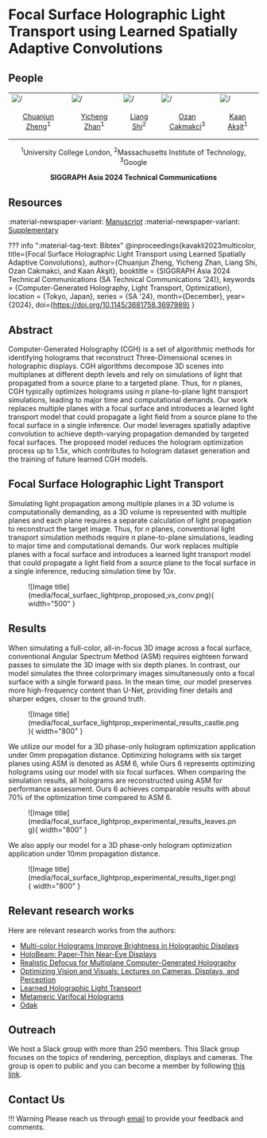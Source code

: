 # Focal Surface Holographic Light Transport using Learned Spatially Adaptive Convolutions

## People
<table class=""  style="margin: 10px auto;">
  <tbody>
    <tr>
      <td> <img src="../../people/chuanjun_zheng.png" width="120" alt=/> &nbsp;&nbsp;&nbsp;&nbsp;</td>
      <td> <img src="../../people/yicheng_zhan.png" width="120" alt=/> &nbsp;&nbsp;&nbsp;&nbsp;</td>
      <td> <img src="../../people/liang_shi.png" width="120" alt=/> &nbsp;&nbsp;&nbsp;&nbsp;</td>
      <td> <img src="../../people/ozan_cakmakci.png" width="120" alt=/> &nbsp;&nbsp;&nbsp;&nbsp;</td>
      <td> <img src="../../people/kaan_aksit.png" width="120" alt=/> &nbsp;&nbsp;&nbsp;&nbsp;</td>
    </tr>
    <tr>
      <td><p style="text-align:center;"><a href="https://scholar.google.com.hk/citations?user=9Jk_LC8AAAAJ&hl=zh-CN">Chuanjun Zheng</a><sup>1</sup></p></td>
      <td><p style="text-align:center;"><a href="https://scholar.google.com/citations?hl=zh-CN&user=x2ptSYUAAAAJ">Yicheng Zhan</a><sup>1</sup></p></td>
      <td><p style="text-align:center;"><a href="https://people.csail.mit.edu/liangs/">Liang Shi</a><sup>2</sup></p></td>
      <td><p style="text-align:center;"><a href="https://scholar.google.com/citations?user=xZLjeAMAAAAJ&hl=en">Ozan Cakmakci</a><sup>3</sup></p></td>
      <td><p style="text-align:center;"><a href="https://kaanaksit.com">Kaan Akşit</a><sup>1</sup></p></td>
    </tr>
  </tbody>
</table>
<p style="text-align:center;">
<sup>1</sup>University College London,
<sup>2</sup>Massachusetts Institute of Technology,
<sup>3</sup>Google
</p>
<p style="text-align:center;"><b>SIGGRAPH Asia 2024 Technical Communications </b></p>

## Resources
:material-newspaper-variant: [Manuscript](https://kaanaksit.com/assets/pdf/ZhengEtAl_SigAsia2024_Focal_surface_holographic_light_transport_using_learned_spatially_adaptive_convolutions.pdf)
:material-newspaper-variant: [Supplementary](https://kaanaksit.com/assets/pdf/ZhengEtAl_SigAsia2024_Supplementary_Focal_surface_holographic_light_transport_using_learned_spatially_adaptive_convolutions.pdf)

[//]: # (:material-file-code: [Code]&#40;https://github.com/complight/multicolor&#41;)

[//]: # (:material-video-account: [Project video]&#40;https://kaanaksit.com/assets/video/KavakliSigAsia2023Multicolor.mp4&#41;)
??? info ":material-tag-text: Bibtex"
        @inproceedings{kavakli2023multicolor,
          title={Focal Surface Holographic Light Transport using Learned Spatially Adaptive Convolutions},
          author={Chuanjun Zheng, Yicheng Zhan, Liang Shi, Ozan Cakmakci, and Kaan Akşit},
          booktitle = {SIGGRAPH Asia 2024 Technical Communications (SA Technical Communications ’24)},
          keywords = {Computer-Generated Holography, Light Transport, Optimization},
          location = {Tokyo, Japan},
          series = {SA '24},
          month={December},
          year={2024},
          doi={https://doi.org/10.1145/3681758.3697989}
        }


[//]: # (## Video)

[//]: # (<video controls>)

[//]: # (<source src="https://kaanaksit.com/assets/video/KavakliSigAsia2023Multicolor.mp4" id="“ type="video/mp4">)

[//]: # (</video>)


## Abstract
Computer-Generated Holography (CGH) is a set of algorithmic methods for identifying holograms that reconstruct Three-Dimensional 
scenes in holographic displays. CGH algorithms decompose 3D scenes into multiplanes at different depth levels and rely on simulations
of light that propagated from a source plane to a targeted plane. Thus, for $n$ planes, CGH typically optimizes holograms using $n$ plane-to-plane 
light transport simulations, leading to major time and computational demands. Our work replaces multiple planes with a focal surface and introduces 
a learned light transport model that could propagate a light field from a source plane to the focal surface in a single inference. Our model leverages 
spatially adaptive convolution to achieve depth-varying propagation demanded by targeted focal surfaces. The proposed model reduces the hologram 
optimization process up to $1.5x$, which contributes to hologram dataset generation and the training of future learned CGH models.


## Focal Surface Holographic Light Transport
Simulating light propagation among multiple planes in a 3D volume is computationally 
demanding, as a 3D volume is represented with multiple planes and each plane requires
a separate calculation of light propagation to reconstruct the target image. Thus, 
for $n$ planes, conventional light transport simulation methods require $n$ plane-to-plane 
simulations, leading to major time and computational demands. Our work replaces multiple
planes with a focal surface and introduces a learned light transport model that could 
propagate a light field from a source plane to the focal surface in a single inference,
reducing simulation time by $10x$.
<figure markdown>
  ![Image title](media/focal_surfaec_lightprop_proposed_vs_conv.png){ width="500" }
</figure>

## Results
When simulating a full-color, all-in-focus 3D image across a focal surface, conventional 
Angular Spectrum Method (ASM) requires eighteen forward
passes to simulate the 3D image with six depth planes.
In contrast, our model simulates the three colorprimary images simultaneously
onto a focal surface with a single forward pass. 
In the mean time, our model preserves more high-frequency content than U-Net, providing 
finer details and sharper edges, closer to the ground truth. 
<figure markdown>
  ![Image title](media/focal_surface_lightprop_experimental_results_castle.png){ width="800" }
</figure>

 We utilize our model for a 3D phase-only hologram optimization application under
 $0 mm$ propagation distance. Optimizing holograms with six target planes using ASM
 is denoted as ASM 6, while Ours 6 represents optimizing holograms using our model with six
 focal surfaces. When comparing the simulation results, all holograms are reconstructed using ASM for performance assessment. 
Ours 6 achieves comparable results with about $70\%$ of the optimization time compared to ASM 6.

<figure markdown>
  ![Image title](media/focal_surface_lightprop_experimental_results_leaves.png){ width="800" }
</figure>

We also apply our model for a 3D phase-only hologram optimization application under $10 mm$ propagation distance.

<figure markdown>
  ![Image title](media/focal_surface_lightprop_experimental_results_tiger.png){ width="800" }
</figure>




## Relevant research works
Here are relevant research works from the authors:

- [Multi-color Holograms Improve Brightness in Holographic Displays](multi_color.md)
- [HoloBeam: Paper-Thin Near-Eye Displays](holobeam.md)
- [Realistic Defocus for Multiplane Computer-Generated Holography](realistic_defocus_cgh.md)
- [Optimizing Vision and Visuals: Lectures on Cameras, Displays, and Perception](../teaching/siggraph2022_optimizing_vision_and_visuals.md)
- [Learned Holographic Light Transport](https://github.com/complight/realistic_holography)
- [Metameric Varifocal Holograms](https://github.com/complight/metameric_holography)
- [Odak](https://github.com/kaanaksit/odak)


[//]: # (## External Other Links)

[//]: # (Here are links related to our project such as videos, articles or podcasts:)

[//]: # ()
[//]: # (- [ACM SIGGRAPH Asia 2023, Technical Papers Fast Forward &#40;Preview the presentations on 13 Dec, Day 2&#41;]&#40;https://youtu.be/dMsD_xXOEKA?feature=shared&t=332&#41;)


## Outreach
We host a Slack group with more than 250 members.
This Slack group focuses on the topics of rendering, perception, displays and cameras.
The group is open to public and you can become a member by following [this link](../outreach/index.md).

## Contact Us
!!! Warning
    Please reach us through [email](mailto:chuanjunzhengcs@gmail.com) to provide your feedback and comments.




